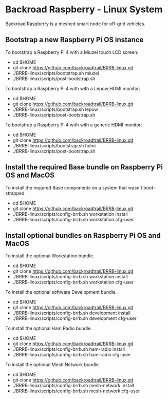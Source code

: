 # Backroad Raspberry - Linux System
Backroad Raspberry is a meshed smart node for off-grid vehicles.

## Bootstrap a new Raspberry Pi OS instance

To bootstrap a Raspberry Pi 4 with a Miuzei touch LCD screen:
  * cd $HOME
  * git clone https://github.com/backroadtrail/BRRB-linux.git
  * ./BRRB-linux/scripts/bootstrap.sh miuzei
  * ./BRRB-linux/scripts/post-bootstrap.sh

To bootstrap a Raspberry Pi 4 with with a Lepow HDMI monitor:
  * cd $HOME
  * git clone https://github.com/backroadtrail/BRRB-linux.git
  * ./BRRB-linux/scripts/bootstrap.sh lepow
  * ./BRRB-linux/scripts/post-bootstrap.sh

To bootstrap a Raspberry Pi 4 with with a generic HDMI monitor:
  * cd $HOME
  * git clone https://github.com/backroadtrail/BRRB-linux.git
  * ./BRRB-linux/scripts/bootstrap.sh hdmi
  * ./BRRB-linux/scripts/post-bootstrap.sh

## Install the required Base bundle on Raspberry Pi OS and MacOS

To install the required Base components on a system that wasn't boot-strapped.
  * cd $HOME
  * git clone https://github.com/backroadtrail/BRRB-linux.git
  * ./BRRB-linux/scripts/config-brrb.sh workstation install
  * ./BRRB-linux/scripts/config-brrb.sh workstation cfg-user <user-name>


## Install optional bundles on Raspberry Pi OS and MacOS

To install the optional Workstation bundle.
  * cd $HOME
  * git clone https://github.com/backroadtrail/BRRB-linux.git
  * ./BRRB-linux/scripts/config-brrb.sh workstation install
  * ./BRRB-linux/scripts/config-brrb.sh workstation cfg-user <user-name>

To install the optional software Development bundle.
  * cd $HOME
  * git clone https://github.com/backroadtrail/BRRB-linux.git
  * ./BRRB-linux/scripts/config-brrb.sh development install
  * ./BRRB-linux/scripts/config-brrb.sh development cfg-user <user-name>

To install the optional Ham Radio bundle.
  * cd $HOME
  * git clone https://github.com/backroadtrail/BRRB-linux.git
  * ./BRRB-linux/scripts/config-brrb.sh ham-radio install
  * ./BRRB-linux/scripts/config-brrb.sh ham-radio cfg-user <user-name>

To install the optional Mesh Network bundle.
  * cd $HOME
  * git clone https://github.com/backroadtrail/BRRB-linux.git
  * ./BRRB-linux/scripts/config-brrb.sh mesh-network install
  * ./BRRB-linux/scripts/config-brrb.sh mesh-network cfg-user <user-name>
